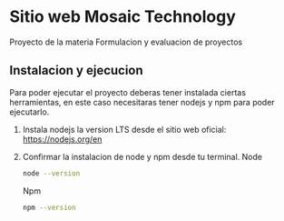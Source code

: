 # Sitio web Mosaic Technology

Proyecto de la materia Formulacion y evaluacion de proyectos

## Instalacion y ejecucion
Para poder ejecutar el proyecto deberas tener instalada ciertas herramientas, en este caso necesitaras tener nodejs y npm para poder ejecutarlo.

1. Instala nodejs la version LTS desde el sitio web oficial: https://nodejs.org/en
2. Confirmar la instalacion de node y npm desde tu terminal.
  Node
   ```bash
   node --version
   ```

   Npm
   ```bash
   npm --version
   ```
   

